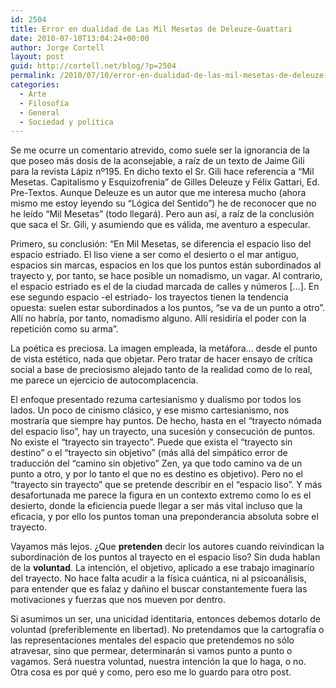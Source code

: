 ```yaml
---
id: 2504
title: Error en dualidad de Las Mil Mesetas de Deleuze-Guattari
date: 2010-07-10T13:04:24+00:00
author: Jorge Cortell
layout: post
guid: http://cortell.net/blog/?p=2504
permalink: /2010/07/10/error-en-dualidad-de-las-mil-mesetas-de-deleuze-guattari/
categories:
  - Arte
  - Filosofí­a
  - General
  - Sociedad y polí­tica
---
```

Se me ocurre un comentario atrevido, como suele ser la ignorancia de la que poseo más dosis de la aconsejable, a raíz de un texto de Jaime Gili para la revista Lápiz nº195. En dicho texto el Sr. Gili hace referencia a &#8220;Mil Mesetas. Capitalismo y Esquizofrenia&#8221; de Gilles Deleuze y Félix Gattari, Ed. Pre-Textos. Aunque Deleuze es un autor que me interesa mucho (ahora mismo me estoy leyendo su &#8220;Lógica del Sentido&#8221;) he de reconocer que no he leído &#8220;Mil Mesetas&#8221; (todo llegará). Pero aun así, a raíz de la conclusión que saca el Sr. Gili, y asumiendo que es válida, me aventuro a especular.

Primero, su conclusión: &#8220;En Mil Mesetas, se diferencia el espacio liso del espacio estriado. El liso viene a ser como el desierto o el mar antiguo, espacios sin marcas, espacios en los que los puntos están subordinados al trayecto y, por tanto, se hace posible un nomadismo, un vagar. Al contrario, el espacio estriado es el de la ciudad marcada de calles y números [&#8230;]. En ese segundo espacio -el estriado- los trayectos tienen la tendencia opuesta: suelen estar subordinados a los puntos, &#8220;se va de un punto a otro&#8221;. Allí no habría, por tanto, nomadismo alguno. Allí residiría el poder con la repetición como su arma&#8221;.

La poética es preciosa. La imagen empleada, la metáfora&#8230; desde el punto de vista estético, nada que objetar. Pero tratar de hacer ensayo de crítica social a base de preciosismo alejado tanto de la realidad como de lo real, me parece un ejercicio de autocomplacencia.

El enfoque presentado rezuma cartesianismo y dualismo por todos los lados. Un poco de cinismo clásico, y ese mismo cartesianismo, nos mostraría que siempre hay puntos. De hecho, hasta en el &#8220;trayecto nómada del espacio liso&#8221;, hay un trayecto, una sucesión y consecución de puntos. No existe el &#8220;trayecto sin trayecto&#8221;. Puede que exista el &#8220;trayecto sin destino&#8221; o el &#8220;trayecto sin objetivo&#8221; (más allá del simpático error de traducción del &#8220;camino sin objetivo&#8221; Zen, ya que todo camino va de un punto a otro, y por lo tanto el que no es destino es objetivo). Pero no el &#8220;trayecto sin trayecto&#8221; que se pretende describir en el &#8220;espacio liso&#8221;. Y más desafortunada me parece la figura en un contexto extremo como lo es el desierto, donde la eficiencia puede llegar a ser más vital incluso que la eficacia, y por ello los puntos toman una preponderancia absoluta sobre el trayecto.

Vayamos más lejos. ¿Que **pretenden** decir los autores cuando reivindican la subordinación de los puntos al trayecto en el espacio liso? Sin duda hablan de la **voluntad**. La intención, el objetivo, aplicado a ese trabajo imaginario del trayecto. No hace falta acudir a la física cuántica, ni al psicoanálisis, para entender que es falaz y dañino el buscar constantemente fuera las motivaciones y fuerzas que nos mueven por dentro.

Si asumimos un ser, una unicidad identitaria, entonces debemos dotarlo de voluntad (preferiblemente en libertad). No pretendamos que la cartografía o las representaciones mentales del espacio que pretendemos no sólo atravesar, sino que permear, determinarán si vamos punto a punto o vagamos. Será nuestra voluntad, nuestra intención la que lo haga, o no. Otra cosa es por qué y como, pero eso me lo guardo para otro post.